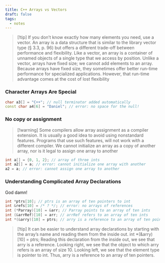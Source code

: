 ```yaml
---
title: C++ Arrays vs Vectors
draft: false
tags:
  - notes
---
```

 

>[!tip] If you don’t know exactly how many elements you need, use a vector.
>An array is a data structure that is similar to the library vector type (§ 3.3, p. 96) but offers a different trade-off between performance and flexibility. Like a vector, an array is a container of unnamed objects of a single type that we access by position. Unlike a vector, arrays have fixed size; we cannot add elements to an array. Because arrays have fixed size, they sometimes offer better run-time performance for specialized applications. However, that run-time advantage comes at the cost of lost flexibility

### Character Arrays Are Special

```cpp
char a3[] = "C++"; // null terminator added automatically
const char a4[6] = "Daniel"; // error: no space for the null!
```

### No copy or assignment

>[!warning] Some compilers allow array assignment as a compiler extension. It is usually a good idea to avoid using nonstandard features. Programs that use such features, will not work with a different compiler.
>We cannot initialize an array as a copy of another array, nor is it legal to assign one array to another

```cpp
int a[] = {0, 1, 2}; // array of three ints
int a2[] = a; // error: cannot initialize one array with another 
a2 = a; // error: cannot assign one array to another
```

### Understanding Complicated Array Declarations

God damn!

```cpp
int *ptrs[10]; // ptrs is an array of ten pointers to int 
int &refs[10] = /* ? */; // error: no arrays of references 
int (*Parray)[10] = &arr; // Parray points to an array of ten ints 
int (&arrRef)[10] = arr; // arrRef refers to an array of ten ints
int *(&arry)[10] = ptrs; // arry is a reference to an array of ten pointers
```

>[!tip] It can be easier to understand array declarations by starting with the array’s name and reading them from the inside out.
>							int *(&arry)[10] = ptrs;
>Reading this declaration from the inside out, we see that arry is a reference. Looking right, we see that the object to which arry refers is an array of size 10. Looking left, we see that the element type is pointer to int. Thus, arry is a reference to an array of ten pointers.




